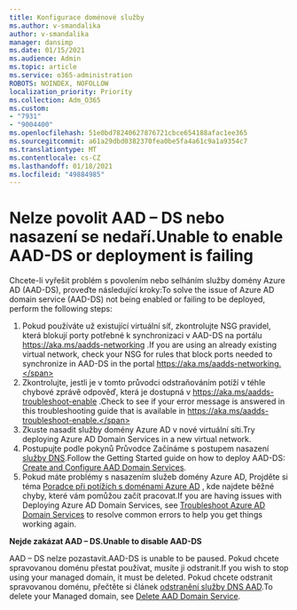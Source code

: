 ```yaml
---
title: Konfigurace doménové služby
ms.author: v-smandalika
author: v-smandalika
manager: dansimp
ms.date: 01/15/2021
ms.audience: Admin
ms.topic: article
ms.service: o365-administration
ROBOTS: NOINDEX, NOFOLLOW
localization_priority: Priority
ms.collection: Adm_O365
ms.custom:
- "7931"
- "9004400"
ms.openlocfilehash: 51e0bd78240627876721cbce654188afac1ee365
ms.sourcegitcommit: a61a29dbd0382370fea0be5fa4a61c9a1a9354c7
ms.translationtype: MT
ms.contentlocale: cs-CZ
ms.lasthandoff: 01/18/2021
ms.locfileid: "49884985"
---
```

# <a name="unable-to-enable-aad-ds-or-deployment-is-failing"></a><span data-ttu-id="08d74-102">Nelze povolit AAD – DS nebo nasazení se nedaří.</span><span class="sxs-lookup"><span data-stu-id="08d74-102">Unable to enable AAD-DS or deployment is failing</span></span>

<span data-ttu-id="08d74-103">Chcete-li vyřešit problém s povolením nebo selháním služby domény Azure AD (AAD-DS), proveďte následující kroky:</span><span class="sxs-lookup"><span data-stu-id="08d74-103">To solve the issue of Azure AD domain service (AAD-DS) not being enabled or failing to be deployed, perform the following steps:</span></span>

1. <span data-ttu-id="08d74-104">Pokud používáte už existující virtuální síť, zkontrolujte NSG pravidel, která blokují porty potřebné k synchronizaci v AAD-DS na portálu https://aka.ms/aadds-networking .</span><span class="sxs-lookup"><span data-stu-id="08d74-104">If you are using an already existing virtual network, check your NSG for rules that block ports needed to synchronize in AAD-DS in the portal https://aka.ms/aadds-networking.</span></span>
2. <span data-ttu-id="08d74-105">Zkontrolujte, jestli je v tomto průvodci odstraňováním potíží v téhle chybové zprávě odpověď, která je dostupná v  https://aka.ms/aadds-troubleshoot-enable .</span><span class="sxs-lookup"><span data-stu-id="08d74-105">Check to see if your error message is answered in this troubleshooting guide that is available in  https://aka.ms/aadds-troubleshoot-enable.</span></span>
3. <span data-ttu-id="08d74-106">Zkuste nasadit služby domény Azure AD v nové virtuální síti.</span><span class="sxs-lookup"><span data-stu-id="08d74-106">Try deploying Azure AD Domain Services in a new virtual network.</span></span>
4. <span data-ttu-id="08d74-107">Postupujte podle pokynů Průvodce Začínáme s postupem nasazení [služby DNS](https://docs.microsoft.com/azure/active-directory-domain-services/tutorial-create-instance).</span><span class="sxs-lookup"><span data-stu-id="08d74-107">Follow the Getting Started guide on how to deploy AAD-DS: [Create and Configure AAD Domain Services](https://docs.microsoft.com/azure/active-directory-domain-services/tutorial-create-instance).</span></span>
5. <span data-ttu-id="08d74-108">Pokud máte problémy s nasazením služeb domény Azure AD, Projděte si téma [Poradce při potížích s doménami Azure AD](https://docs.microsoft.com/azure/active-directory-domain-services/troubleshoot) , kde najdete běžné chyby, které vám pomůžou začít pracovat.</span><span class="sxs-lookup"><span data-stu-id="08d74-108">If you are having issues with Deploying Azure AD Domain Services, see [Troubleshoot Azure AD Domain Services](https://docs.microsoft.com/azure/active-directory-domain-services/troubleshoot) to resolve common errors to help you get things working again.</span></span> 

<span data-ttu-id="08d74-109">**Nejde zakázat AAD – DS.**</span><span class="sxs-lookup"><span data-stu-id="08d74-109">**Unable to disable AAD-DS**</span></span>

<span data-ttu-id="08d74-110">AAD – DS nelze pozastavit.</span><span class="sxs-lookup"><span data-stu-id="08d74-110">AAD-DS is unable to be paused.</span></span> <span data-ttu-id="08d74-111">Pokud chcete spravovanou doménu přestat používat, musíte ji odstranit.</span><span class="sxs-lookup"><span data-stu-id="08d74-111">If you wish to stop using your managed domain, it must be deleted.</span></span>
<span data-ttu-id="08d74-112">Pokud chcete odstranit spravovanou doménu, přečtěte si článek [odstranění služby DNS AAD](https://docs.microsoft.com/azure/active-directory-domain-services/delete-aadds).</span><span class="sxs-lookup"><span data-stu-id="08d74-112">To delete your Managed domain, see [Delete AAD Domain Service](https://docs.microsoft.com/azure/active-directory-domain-services/delete-aadds).</span></span>




